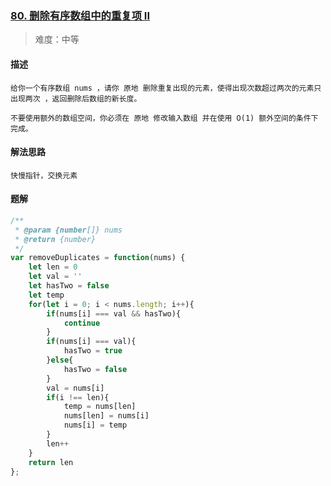 ### [80. 删除有序数组中的重复项 II](https://leetcode.cn/problems/remove-duplicates-from-sorted-array-ii/description/)

> 难度：中等

#### 描述

```
给你一个有序数组 nums ，请你 原地 删除重复出现的元素，使得出现次数超过两次的元素只出现两次 ，返回删除后数组的新长度。

不要使用额外的数组空间，你必须在 原地 修改输入数组 并在使用 O(1) 额外空间的条件下完成。
```

#### 解法思路

```
快慢指针，交换元素
```

#### 题解

```js
/**
 * @param {number[]} nums
 * @return {number}
 */
var removeDuplicates = function(nums) {
    let len = 0
    let val = ''
    let hasTwo = false
    let temp
    for(let i = 0; i < nums.length; i++){
        if(nums[i] === val && hasTwo){
            continue
        }
        if(nums[i] === val){
            hasTwo = true
        }else{
            hasTwo = false
        }
        val = nums[i]
        if(i !== len){
            temp = nums[len]
            nums[len] = nums[i]
            nums[i] = temp
        }
        len++
    }
    return len
};
```
